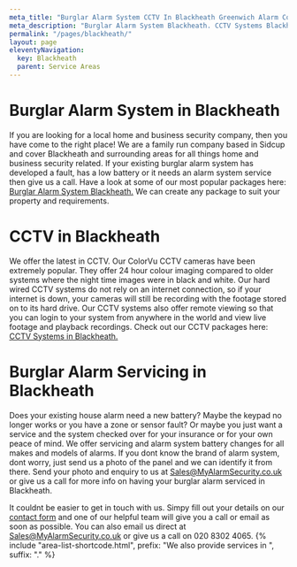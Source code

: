 ```yaml
---
meta_title: "Burglar Alarm System CCTV In Blackheath Greenwich Alarm Company - MyAlarm Security"
meta_description: "Burglar Alarm System Blackheath. CCTV Systems Blackheath. Home Security System, Burglar Alarm Service Battery. Alarm Company Near Me Blackheath 020 8302 4065"
permalink: "/pages/blackheath/"
layout: page
eleventyNavigation:
  key: Blackheath
  parent: Service Areas
---
```


# Burglar Alarm System in Blackheath 

If you are looking for a local home and business security company, then you have come to the right place! We are a family run company based in Sidcup and cover Blackheath and surrounding areas for all things home and business security related. If your existing burglar alarm system has developed a fault, has a low battery or it needs an alarm system service then give us a call. Have a look at some of our most popular packages here: [Burglar Alarm System Blackheath.](/categories/burglar-alarms/) We can create any package to suit your property and requirements.

# CCTV in Blackheath 

We offer the latest in CCTV. Our ColorVu CCTV cameras have been extremely popular. They offer 24 hour colour imaging compared to older systems where the night time images were in black and white. Our hard wired CCTV systems do not rely on an internet connection, so if your internet is down, your cameras will still be recording with the footage stored on to its hard drive. Our CCTV systems also offer remote viewing so that you can login to your system from anywhere in the world and view live footage and playback recordings. Check out our CCTV packages here: [CCTV Systems in Blackheath.](/categories/cctv/)

# Burglar Alarm Servicing in Blackheath 

Does your existing house alarm need a new battery? Maybe the keypad no longer works or you have a zone or sensor fault? Or maybe you just want a service and the system checked over for your insurance or for your own peace of mind. We offer servicing and alarm system battery changes for all makes and models of alarms. If you dont know the brand of alarm system, dont worry, just send us a photo of the panel and we can identify it from there. Send your photo and enquiry to us at <Sales@MyAlarmSecurity.co.uk> or give us a call for more info on having your burglar alarm serviced in Blackheath.

It couldnt be easier to get in touch with us. Simpy fill out your details on our [contact form](/contact/) and one of our helpful team will give you a call or email as soon as possible. You can also email us direct at Sales@MyAlarmSecurity.co.uk or give us a call on 020 8302 4065.
{% include "area-list-shortcode.html", prefix: "We also provide services in ", suffix: "." %}
